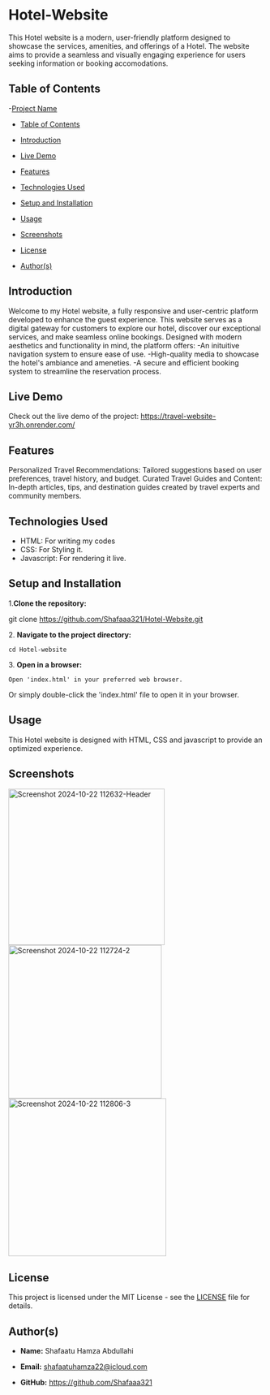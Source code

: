 # Hotel-Website
This Hotel website is a modern, user-friendly platform designed to showcase the services, amenities, and offerings of a Hotel. The website aims to provide a seamless and visually engaging experience for users seeking information or booking accomodations.

## Table of Contents
  -[Project Name](#project-name)

  - [Table of Contents](#table-of-contents)

  - [Introduction](#introduction)

  - [Live Demo](#live-demo)

  - [Features](#features)

  - [Technologies Used](#technologies-used)

  - [Setup and Installation](#setup-and-installation)

  - [Usage](#usage)

  - [Screenshots](#screenshots)

  - [License](#license)

  - [Author(s)](#authors)
  
## Introduction
Welcome to my Hotel website, a fully responsive and user-centric platform developed to enhance the guest experience. This website serves as a digital gateway for customers to explore our hotel, discover our exceptional services, and make seamless online bookings. 
Designed with modern aesthetics and functionality in mind, the platform offers:
-An inituitive navigation system to ensure ease of use.
-High-quality media to showcase the hotel's ambiance and ameneties.
-A secure and efficient booking system to streamline the reservation process. 

## Live Demo
Check out the live demo of the project: https://travel-website-yr3h.onrender.com/

## Features
Personalized Travel Recommendations: Tailored suggestions based on user preferences, travel history, and budget.
Curated Travel Guides and Content: In-depth articles, tips, and destination guides created by travel experts and community members.

## Technologies Used
- HTML: For writing my codes
- CSS: For Styling it.
- Javascript: For rendering it live.

## Setup and Installation
1\.**Clone the repository:**

git clone https://github.com/Shafaaa321/Hotel-Website.git

2\. **Navigate to the project directory:**

    cd Hotel-website

3\. **Open in a browser:**

    Open 'index.html' in your preferred web browser.

Or simply double-click the 'index.html' file to open it in your browser.

## Usage 
This Hotel website is designed with HTML, CSS and javascript to provide an optimized experience.

## Screenshots
<img width="308" alt="Screenshot 2024-10-22 112632-Header" src="https://github.com/user-attachments/assets/4b8636b0-e72d-45ed-8b04-88cf80f90275">
<img width="302" alt="Screenshot 2024-10-22 112724-2" src="https://github.com/user-attachments/assets/03b7ce62-e4aa-4bc8-abb4-e9ecf0ef9f31">
<img width="311" alt="Screenshot 2024-10-22 112806-3" src="https://github.com/user-attachments/assets/db2b3326-b052-48d2-8171-5de7e2465478">

## License
This project is licensed under the MIT License - see the [LICENSE](LICENSE) file for details.


## Author(s)
- **Name:** Shafaatu Hamza Abdullahi

- **Email:** shafaatuhamza22@icloud.com

- **GitHub:** https://github.com/Shafaaa321


